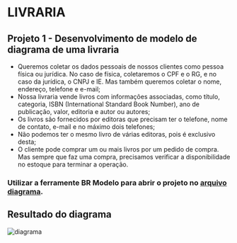 # LIVRARIA

## Projeto 1 - Desenvolvimento de modelo de diagrama de uma livraria

- Queremos coletar os dados pessoais de nossos clientes como pessoa física ou jurídica. No caso de física, coletaremos o CPF e o RG, e no caso da jurídica, o CNPJ e IE. Mas também queremos coletar o nome, endereço, telefone e e-mail;
- Nossa livraria vende livros com informações associadas, como título, categoria, ISBN (International Standard Book Number), ano de publicação, valor, editoria e autor ou autores;
- Os livros são fornecidos por editoras que precisam ter o telefone, nome de contato, e-mail e no máximo dois telefones;
- Não podemos ter o mesmo livro de várias editoras, pois é exclusivo desta;
- O cliente pode comprar um ou mais livros por um pedido de compra. Mas sempre que faz uma compra, precisamos verificar a disponibilidade no estoque para terminar a operação.

### Utilizar a ferramente BR Modelo para abrir o projeto no [arquivo diagrama](https://github.com/dario-gms/Modelagem-de-Dados/blob/main/diagrama_livraria.brM3).

## Resultado do diagrama

![diagrama](https://user-images.githubusercontent.com/86432208/155005231-76557dfd-5fca-47be-a838-0e967035368a.png)



